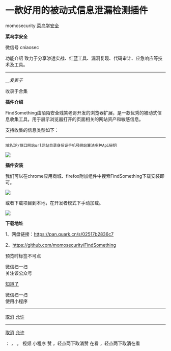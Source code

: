 #  一款好用的被动式信息泄漏检测插件

momosecurity  [ 菜鸟学安全 ](javascript:void\(0\);)

**菜鸟学安全** ![]()

微信号 cniaosec

功能介绍 致力于分享渗透实战、红蓝工具、漏洞复现、代码审计、应急响应等技术及工具。

____

___发表于_

收录于合集

**插件介绍**

FindSomething由陌陌安全残笑老哥开发的浏览器扩展，是一款优秀的被动式信息收集工具，用于展示浏览器打开的页面相关的网站资产和敏感信息。

支持收集的信息类型如下：

  *   *   *   *   *   *   *   * 

    
    
    域名IP/端口网站url网站目录身份证手机号网站算法多种Api秘钥

![](http://hk-proxy.gitwarp.com/https://raw.githubusercontent.com/tuchuang9/tc1/refs/heads/main/public/20230714175523.png)

 **插件安装**

我们可以在chrome应用商城、firefox附加组件中搜索FindSomething下载安装即可。  

![](http://hk-proxy.gitwarp.com/https://raw.githubusercontent.com/tuchuang9/tc1/refs/heads/main/public/20230714175524.png)

或者下载项目到本地，在开发者模式下手动加载。

![](http://hk-proxy.gitwarp.com/https://raw.githubusercontent.com/tuchuang9/tc1/refs/heads/main/public/20230714175525.png)

 **下载地址**

1、网盘链接：https://pan.quark.cn/s/02517b2836c7

2、https://github.com/momosecurity/FindSomething

预览时标签不可点

微信扫一扫  
关注该公众号

[知道了](javascript:;)

微信扫一扫  
使用小程序

****

[取消](javascript:void\(0\);) [允许](javascript:void\(0\);)

****

[取消](javascript:void\(0\);) [允许](javascript:void\(0\);)

： ， 。   视频 小程序 赞 ，轻点两下取消赞 在看 ，轻点两下取消在看

